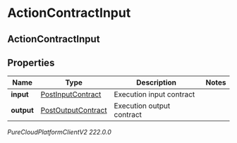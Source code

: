 # ActionContractInput

## ActionContractInput

## Properties

|Name | Type | Description | Notes|
|------------ | ------------- | ------------- | -------------|
| **input** | [PostInputContract](PostInputContract) | Execution input contract | |
| **output** | [PostOutputContract](PostOutputContract) | Execution output contract | |



_PureCloudPlatformClientV2 222.0.0_
